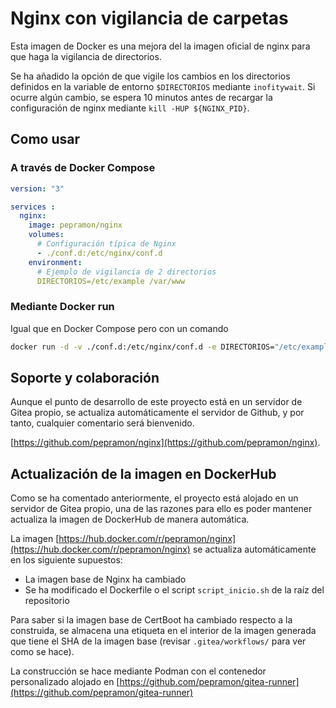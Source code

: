 # Nginx con vigilancia de carpetas

Esta imagen de Docker es una mejora del la imagen oficial de nginx para que haga la vigilancia de directorios.

Se ha añadido la opción de que vigile los cambios en los directorios definidos en la variable de entorno `$DIRECTORIOS` mediante `inofitywait`. Si ocurre algún cambio, se espera 10 minutos antes de recargar la configuración de nginx mediante `kill -HUP ${NGINX_PID}`. 

## Como usar

### A través de Docker Compose

```yml
version: "3"

services :
  nginx:
    image: pepramon/nginx
    volumes:
      # Configuración típica de Nginx
      - ./conf.d:/etc/nginx/conf.d
    environment:
      # Ejemplo de vigilancia de 2 directorios
      DIRECTORIOS=/etc/example /var/www
```

### Mediante Docker run

Igual que en Docker Compose pero con un comando

```bash
docker run -d -v ./conf.d:/etc/nginx/conf.d -e DIRECTORIOS="/etc/example /var/www"  pepramon/nginx
```

## Soporte y colaboración

Aunque el punto de desarrollo de este proyecto está en un servidor de Gitea propio, se actualiza automáticamente el servidor de Github, y por tanto, cualquier comentario será bienvenido.

[https://github.com/pepramon/nginx](https://github.com/pepramon/nginx).

## Actualización de la imagen en DockerHub

Como se ha comentado anteriormente, el proyecto está alojado en un servidor de Gitea propio, una de las razones para ello es poder mantener actualiza la imagen de DockerHub de manera automática.

La imagen [https://hub.docker.com/r/pepramon/nginx](https://hub.docker.com/r/pepramon/nginx) se actualiza automáticamente en los siguiente supuestos:

* La imagen base de Nginx ha cambiado
* Se ha modificado el Dockerfile o el script `script_inicio.sh` de la raíz del repositorio

Para saber si la imagen base de CertBoot ha cambiado respecto a la construida, se almacena una etiqueta en el interior de la imagen generada que tiene el SHA de la imagen base (revisar `.gitea/workflows/` para ver como se hace).

La construcción se hace mediante Podman con el contenedor personalizado alojado en [https://github.com/pepramon/gitea-runner](https://github.com/pepramon/gitea-runner)